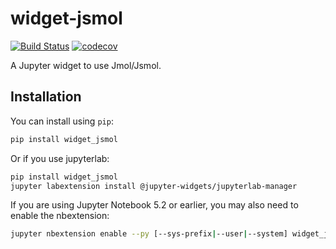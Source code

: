 
# widget-jsmol

[![Build Status](https://travis-ci.org/osscar-org/widget-jsmol.svg?branch=master)](https://travis-ci.org/osscar-org/widget_jsmol)
[![codecov](https://codecov.io/gh/osscar-org/widget-jsmol/branch/master/graph/badge.svg)](https://codecov.io/gh/osscar-org/widget-jsmol)


A Jupyter widget to use Jmol/Jsmol.

## Installation

You can install using `pip`:

```bash
pip install widget_jsmol
```

Or if you use jupyterlab:

```bash
pip install widget_jsmol
jupyter labextension install @jupyter-widgets/jupyterlab-manager
```

If you are using Jupyter Notebook 5.2 or earlier, you may also need to enable
the nbextension:
```bash
jupyter nbextension enable --py [--sys-prefix|--user|--system] widget_jsmol
```
